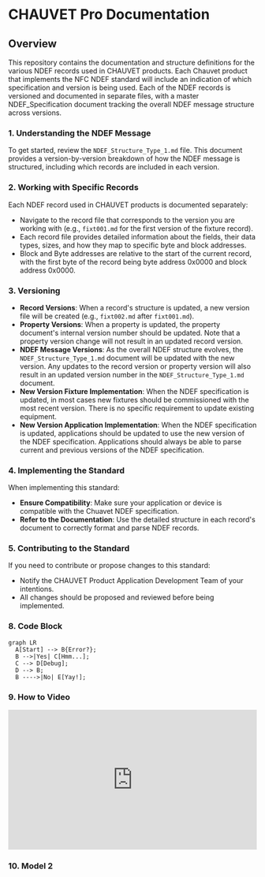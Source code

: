 # CHAUVET Pro Documentation


## Overview
This repository contains the documentation and structure definitions for the various NDEF records used in CHAUVET 
products. Each Chauvet product that implements the NFC NDEF standard will include an indication of which specification 
and version is being used. Each of the NDEF records is versioned and documented in separate files, with a master 
NDEF_Specification document tracking the overall NDEF message structure across versions.

### 1. Understanding the NDEF Message
To get started, review the `NDEF_Structure_Type_1.md` file. This document provides a version-by-version breakdown 
of how the NDEF message is structured, including which records are included in each version.

### 2. Working with Specific Records
Each NDEF record used in CHAUVET products is documented separately:
- Navigate to the record file that corresponds to the version you are working with (e.g., `fixt001.md` for the first 
version of the fixture record).
- Each record file provides detailed information about the fields, their data types, sizes, and how they map to 
specific byte and block addresses.
- Block and Byte addresses are relative to the start of the current record, with the first byte of the record being
byte address 0x0000 and block address 0x0000.

  
### 3. Versioning
- **Record Versions**: When a record's structure is updated, a new version file will be created (e.g., `fixt002.md` 
after `fixt001.md`).
- **Property Versions**: When a property is updated, the property document's internal version number should be updated. 
Note that a property version change will not result in an updated record version.
- **NDEF Message Versions**: As the overall NDEF structure evolves, the `NDEF_Structure_Type_1.md` document will be
updated with the new version.  Any updates to the record version or property version will also result in an updated
version number in the `NDEF_Structure_Type_1.md` document.
- **New Version Fixture Implementation**: When the NDEF specification is updated, in most cases new fixtures should be
commissioned with the most recent version.  There is no specific requirement to update existing equipment.
- **New Version Application Implementation**: When the NDEF specification is updated, applications should be updated to
use the new version of the NDEF specification.  Applications should always be able to parse current and previous versions
of the NDEF specification.

### 4. Implementing the Standard
When implementing this standard:
- **Ensure Compatibility**: Make sure your application or device is compatible with the Chuavet NDEF specification.
- **Refer to the Documentation**: Use the detailed structure in each record's document to correctly format and parse 
NDEF records.

### 5. Contributing to the Standard
If you need to contribute or propose changes to this standard:
- Notify the CHAUVET Product Application Development Team of your intentions.
- All changes should be proposed and reviewed before being implemented.


### 8. Code Block
``` mermaid
graph LR
  A[Start] --> B{Error?};
  B -->|Yes| C[Hmm...];
  C --> D[Debug];
  D --> B;
  B ---->|No| E[Yay!];
```

### 9. How to Video
<div style="position: relative; padding-bottom: 56.25%; height: 0; overflow: hidden; margin: 1em 0;">
  <iframe src="https://www.youtube.com/embed/5f5tjylCbj0?si=B7g6NDW-VhD5Z3qt" 
          style="position: absolute; top: 0; left: 0; width: 100%; height: 100%;" 
          frameborder="0" 
          allowfullscreen>
  </iframe>
</div>


### 10. Model 2
<model-viewer
src="assets/Test.glb"
alt="3D model"
auto-rotate
camera-controls
shadow-intensity="1"
environment-image="neutral"
style="width: 100%; height: 400px;">
</model-viewer>
